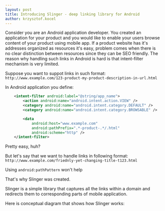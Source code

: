 ```yaml
---
layout: post
title: Introducing Slinger - deep linking library for Android
author: krzysztof.kocel
---
```


Consider you are an Android application developer. You created an application for your product and you would like to enable your users browse content of your product using mobile app. If a product website has it's addresses organized as resources it's easy, problem comes when there is no clear distinction between resources since they can be SEO friendly. The reason why handling such links in Android is hard is that intent-filter mechanism is very limited. 

Suppose you want to suppot links in such format: `http://www.example.com/123-product-my-product-description-in-url.html`

In Android application you define:

```xml
    <intent-filter android:label="@string/app_name">
        <action android:name="android.intent.action.VIEW" />
        <category android:name="android.intent.category.DEFAULT" />
        <category android:name="android.intent.category.BROWSABLE" />

        <data
            android:host="www.example.com"
            android:pathPrefix=".*-product-.*/.html"
            android:scheme="http" />
    </intent-filter>
```

Pretty easy, huh?

But let's say that we want to handle links in following format: `http://www.example.com/friednly-yet-changing-title-t123.html`

Using `android:pathPattern` won't help 

That's why Slinger was created.

Slinger is a simple library that captures all the links within a domain and redirects them to corresponding parts of mobile application.

Here is conceptual diagram that shows how Slinger works:




